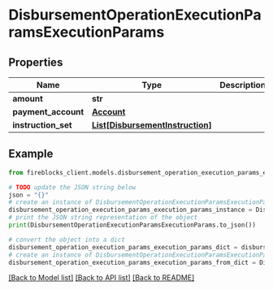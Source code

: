 # DisbursementOperationExecutionParamsExecutionParams


## Properties

Name | Type | Description | Notes
------------ | ------------- | ------------- | -------------
**amount** | **str** |  | [optional] 
**payment_account** | [**Account**](Account.md) |  | [optional] 
**instruction_set** | [**List[DisbursementInstruction]**](DisbursementInstruction.md) |  | [optional] 

## Example

```python
from fireblocks_client.models.disbursement_operation_execution_params_execution_params import DisbursementOperationExecutionParamsExecutionParams

# TODO update the JSON string below
json = "{}"
# create an instance of DisbursementOperationExecutionParamsExecutionParams from a JSON string
disbursement_operation_execution_params_execution_params_instance = DisbursementOperationExecutionParamsExecutionParams.from_json(json)
# print the JSON string representation of the object
print(DisbursementOperationExecutionParamsExecutionParams.to_json())

# convert the object into a dict
disbursement_operation_execution_params_execution_params_dict = disbursement_operation_execution_params_execution_params_instance.to_dict()
# create an instance of DisbursementOperationExecutionParamsExecutionParams from a dict
disbursement_operation_execution_params_execution_params_from_dict = DisbursementOperationExecutionParamsExecutionParams.from_dict(disbursement_operation_execution_params_execution_params_dict)
```
[[Back to Model list]](../README.md#documentation-for-models) [[Back to API list]](../README.md#documentation-for-api-endpoints) [[Back to README]](../README.md)


